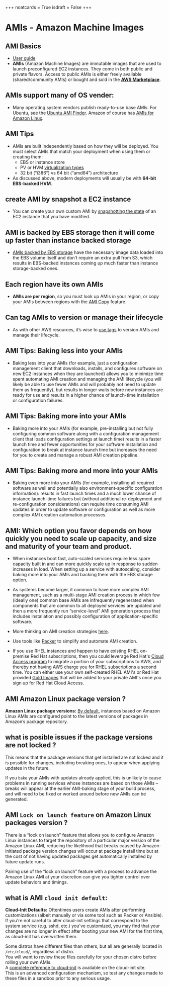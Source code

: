 +++
noatcards = True
isdraft = False
+++

# AMIs - Amazon Machine Images

## AMI Basics

-	[User guide](https://docs.aws.amazon.com/AWSEC2/latest/UserGuide/AMIs.html)
-	**AMIs** (Amazon Machine Images) are immutable images that are used to launch preconfigured EC2 instances. 
They come in both public and private flavors. 
Access to public AMIs is either freely available (shared/community AMIs) or bought and sold in the [**AWS Marketplace**](http://aws.amazon.com/marketplace).

## AMIs support many of OS vender: 

-	Many operating system vendors publish ready-to-use base AMIs. 
For Ubuntu, see the [Ubuntu AMI Finder](https://cloud-images.ubuntu.com/locator/ec2/). 
Amazon of course has [AMIs for Amazon Linux](https://aws.amazon.com/amazon-linux-ami/).

## AMI Tips

-	AMIs are built independently based on how they will be deployed. You must select AMIs that match your deployment when using them or creating them:
	-	EBS or instance store
	-	PV or HVM [virtualization types](http://docs.aws.amazon.com/AWSEC2/latest/UserGuide/virtualization_types.html)
	-	32 bit (“i386”) vs 64 bit (“amd64”) architecture
-	As discussed above, modern deployments will usually be with **64-bit EBS-backed HVM**.

## create AMI by snapshot a EC2 instance

-	You can create your own custom AMI by [snapshotting the state](http://docs.aws.amazon.com/AWSEC2/latest/UserGuide/creating-an-ami-ebs.html) of an EC2 instance that you have modified.

## AMI is backed by EBS storage then it will come up faster than instance  backed storage

-	[AMIs backed by EBS storage](http://docs.aws.amazon.com/AWSEC2/latest/UserGuide/ComponentsAMIs.html#storage-for-the-root-device) have the necessary image data loaded into the EBS volume itself 
and don’t require an extra pull from S3, which results in EBS-backed instances coming up much faster than instance storage-backed ones.


## Each region have its own AMIs 

-	**AMIs are per region**, so you must look up AMIs in your region, 
or copy your AMIs between regions with the [AMI Copy](https://aws.amazon.com/about-aws/whats-new/2013/03/12/announcing-ami-copy-for-amazon-ec2/) feature.

## Can tag AMIs to version or manage their lifecycle

-	As with other AWS resources, it’s wise to [use tags](http://docs.aws.amazon.com/AWSEC2/latest/UserGuide/Using_Tags.html) to version AMIs and manage their lifecycle.

##	AMI Tips: Baking less into your AMIs

-	Baking less into your AMIs (for example, just a configuration management client that downloads, installs, and configures software on new EC2 instances 
when they are launched) allows you to minimize time spent automating AMI creation and managing the AMI lifecycle (you will likely be able to use fewer AMIs 
and will probably not need to update them as frequently), but results in longer waits before new instances are ready for use and results in a higher chance of launch-time installation or configuration failures.

##	AMI Tips: Baking more into your AMIs

-	Baking more into your AMIs (for example, pre-installing but not fully configuring common software along with a configuration management client that loads configuration settings at launch time) results 
in a faster launch time and fewer opportunities for your software installation and configuration to break at instance launch time 
but increases the need for you to create and manage a robust AMI creation pipeline.

##	AMI Tips: Baking more and more into your AMIs

-	Baking even more into your AMIs (for example, installing all required software as well and potentially also environment-specific configuration information):
results in fast launch times and a much lower chance of instance launch-time failures but 
(without additional re-deployment and re-configuration considerations) can require time consuming AMI updates in order to update software or configuration 
as well as more complex AMI creation automation processes.
	
## AMI:	Which option you favor depends on how quickly you need to scale up capacity, and size and maturity of your team and product.

-	When instances boot fast, auto-scaled services require less spare capacity built in and can more quickly scale up in response to sudden increases in load. 
When setting up a service with autoscaling, consider baking more into your AMIs and backing them with the EBS storage option.

-	As systems become larger, it common to have more complex AMI management, 
such as a multi-stage AMI creation process in which few (ideally one) common base AMIs are infrequently regenerated 
when components that are common to all deployed services are updated and then a more frequently run “service-level” AMI generation process 
that includes installation and possibly configuration of application-specific software.

-	More thinking on AMI creation strategies [here](http://techblog.netflix.com/2013/03/ami-creation-with-aminator.html).
-	Use tools like [Packer](https://packer.io/) to simplify and automate AMI creation.

-	If you use RHEL instances and happen to have existing RHEL on-premise Red Hat subscriptions, 
then you could leverage Red Hat's [Cloud Access program](https://www.redhat.com/en/technologies/cloud-computing/cloud-access) 
to migrate a portion of your subscriptions to AWS, and thereby not having AWS charge you for RHEL subscriptions a second time. 
You can either use your own self-created RHEL AMI's or Red Hat provided [Gold Images](https://access.redhat.com/articles/2962171) 
that will be added to your private AMI's once you sign up for Red Hat Cloud Access.

## AMI Amazon Linux package version ?

**Amazon Linux package versions:** [By default](https://aws.amazon.com/amazon-linux-ami/faqs/#lock), 
instances based on Amazon Linux AMIs are configured point to the latest versions of packages in Amazon’s package repository. 

## what is posible issues if the package versions are not locked ?

This means that the package versions that get installed are not locked and it is possible for changes, including breaking ones, 
to appear when applying updates in the future. 

If you `bake` your AMIs with updates already applied, this is unlikely to cause problems in running services 
whose instances are based on those AMIs – breaks will appear at the earlier AMI-baking stage of your build process, 
and will need to be fixed or worked around before new AMIs can be generated. 

## AMI `Lock on launch feature` on Amazon Linux packages version ?

There is a “lock on launch” feature that allows you to configure Amazon Linux instances to target the repository of a particular major version of the Amazon Linux AMI, 
reducing the likelihood that breaks caused by Amazon-initiated package version changes will occur at package install time but at the cost of not having updated packages 
get automatically installed by future update runs. 

Pairing use of the “lock on launch” feature with a process to advance the Amazon Linux AMI 
at your discretion can give you tighter control over update behaviors and timings.

## what is AMI `cloud init default`:

**Cloud-Init Defaults:** Oftentimes users create AMIs after performing customizations (albeit manually or via some tool such as Packer or Ansible).  
If you're not careful to alter cloud-init settings that correspond to the system service (e.g. sshd, etc.) you've customized, 
you may find that your changes are no longer in effect after booting your new AMI for the first time, as cloud-init has overwritten them.

Some distros have different files than others, but all are generally located in `/etc/cloud/`, regardless of distro.  
You will want to review these files carefully for your chosen distro before rolling your own AMIs.  
A [complete reference to cloud-init](https://cloudinit.readthedocs.io/en/latest/) is available on the cloud-init site.  
This is an advanced configuration mechanism, so test any changes made to these files in a sandbox prior to any serious usage.
